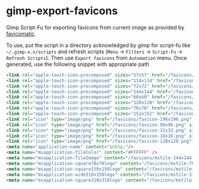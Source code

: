# gimp-export-favicons

Gimp Script-Fu for exporting favicons from current image as provided
by [favicomatic](http://www.favicomatic.com/).

To use, put the script in a directory acknowledged by gimp for
script-fu like `~/.gimp-x.x/scripts` and refresh scripts (`Menu` →
`Filters` → `Script-Fu` → `Refresh Scripts`). Then use `Export
favicons` from `Automation` menu. Once generated, use the
following snippet with appropriate path

```html
<link rel="apple-touch-icon-precomposed" sizes="57x57" href="/favicons/apple-touch-icon-57x57.png" />
<link rel="apple-touch-icon-precomposed" sizes="114x114" href="/favicons/apple-touch-icon-114x114.png" />
<link rel="apple-touch-icon-precomposed" sizes="72x72" href="/favicons/apple-touch-icon-72x72.png" />
<link rel="apple-touch-icon-precomposed" sizes="144x144" href="/favicons/apple-touch-icon-144x144.png" />
<link rel="apple-touch-icon-precomposed" sizes="60x60" href="/favicons/apple-touch-icon-60x60.png" />
<link rel="apple-touch-icon-precomposed" sizes="120x120" href="/favicons/apple-touch-icon-120x120.png" />
<link rel="apple-touch-icon-precomposed" sizes="76x76" href="/favicons/apple-touch-icon-76x76.png" />
<link rel="apple-touch-icon-precomposed" sizes="152x152" href="/favicons/apple-touch-icon-152x152.png" />
<link rel="icon" type="image/png" href="/favicons/favicon-196x196.png" sizes="196x196" />
<link rel="icon" type="image/png" href="/favicons/favicon-96x96.png" sizes="96x96" />
<link rel="icon" type="image/png" href="/favicons/favicon-32x32.png" sizes="32x32" />
<link rel="icon" type="image/png" href="/favicons/favicon-16x16.png" sizes="16x16" />
<link rel="icon" type="image/png" href="/favicons/favicon-128x128.png" sizes="128x128" />
<meta name="application-name" content="&nbsp;"/>
<meta name="msapplication-TileColor" content="#FFFFFF" />
<meta name="msapplication-TileImage" content="/favicons/mstile-144x144.png" />
<meta name="msapplication-square70x70logo" content="/favicons/mstile-70x70.png" />
<meta name="msapplication-square150x150logo" content="/favicons/mstile-150x150.png" />
<meta name="msapplication-wide310x150logo" content="/favicons/mstile-310x150.png" />
<meta name="msapplication-square310x310logo" content="/favicons/mstile-310x310.png" />
```
